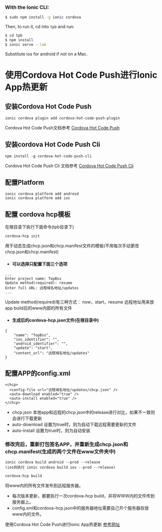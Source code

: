 ### With the Ionic CLI:

```bash
$ sudo npm install -g ionic cordova
```

Then, to run it, cd into `tpb` and run:

```bash
$ cd tpb
$ npm install
$ ionic serve --lab
```

Substitute ios for android if not on a Mac.

# 使用Cordova Hot Code Push进行Ionic App热更新

## 安装Cordova Hot Code Push
```
ionic cordova plugin add cordova-hot-code-push-plugin
```
Cordova Hot Code Push文档参考 [Cordova Hot Code Push](https://github.com/nordnet/cordova-hot-code-push/wiki)

## 安装cordova Hot Code Push Cli

```
npm install -g cordova-hot-code-push-cli
```
Cordova Hot Code Push Cli 文档参考 [Cordova Hot Code Push Cli](https://github.com/nordnet/cordova-hot-code-push-cli)

## 配置Platform

```
ionic cordova platform add android
ionic cordova platform add ios
```
## 配置 cordova hcp模板
在根目录下执行下面命令(tpb目录下)

```
cordova-hcp init
```
用于动态生成chcp.json和chcp.manifest文件的模板(不用每次手动更改chcp.json和chcp.manifest)
* #### 可以选择只配置下面三个选项

```
...
Enter project name: TopBss
Update method(required): resume 
Enter full URL: 远程域名地址/updates
...
```
Update method(required)有三种方式： now，start，resume
远程地址用来放app build后的www内部的所有文件

* #### 生成后的cordova-hcp.json文件(在根目录中)

```
{
    "name": "TopBss",
    "ios_identifier": "",
    "android_identifier": "",
    "update": "start",
    "content_url": "远程域名地址/updates"
}
```

## 配置APP的config.xml

```
<chcp>
  <config-file url="远程域名地址/updates/chcp.json" />
  <auto-download enabled="true" />
  <auto-install enabled="true" />
</chcp>
```
* chcp.json 本地app和远程的chcp.json中的release进行对比，如果不一致则会进行下载更新
* auto-download 设置为true时，则为自动下载远程需要更新的文件
* auto-install 设置为true时，则为自动安装

### 修改完后，重新打包签名APP，并重新生成chcp.json和chcp.manifest(生成的两个文件在www文件夹中)

```
ionic cordova build android --prod --release
(ios则执行 ionic cordova build ios --prod --release)

cordova-hcp build
```
将www内的所有文件发布到远程服务器。

* 每次版本更新，都要执行一次cordova-hcp build，并将WWW内的文件传到服务器上。
* config.xml和cordova-hcp.json中的服务器地址需要自己开个服务器存放www内的文件。

使用Cordova Hot Code Push进行Ionic App热更新 [参考网址](https://codepureandsimple.com/implementing-cordova-hot-code-push-in-your-ionic-app-247cda24d6d4)
